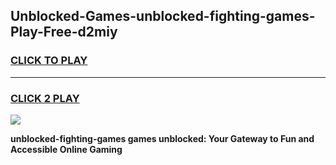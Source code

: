 
## Unblocked-Games-unblocked-fighting-games-Play-Free-d2miy
<h3>
<a href="https://premium76.site?title=unblocked-fighting-games&ref=23A">CLICK TO PLAY</a></h3>
<hr>

<h3>
<a href="https://premium76.site?title=unblocked-fighting-games&ref=23A">CLICK 2 PLAY</a>
  
</h3>

<a href="https://premium76.site?title=unblocked-fighting-games&ref=23A"><img src="https://clearcache.store/games.png"></a>


**unblocked-fighting-games games unblocked: Your Gateway to Fun and Accessible Online Gaming**
